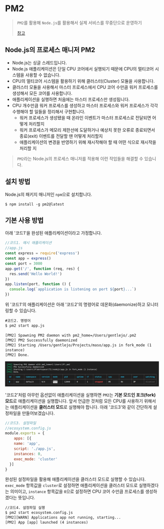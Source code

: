 # PM2

> `PM2`를 활용해 `Node.js`를 활용해서 실제 서비스를 무중단으로 운영하기
>
> [참고](https://engineering.linecorp.com/ko/blog/pm2-nodejs/)

## Node.js의 프로세스 매니저 PM2

- Node.js는 싱글 스레드입니다.
- Node.js 애플리케이션은 단일 CPU 코어에서 실행되기 때문에 CPU의 멀티코어 시스템을 사용할 수 없습니다.
- CPU의 멀티코어 시스템을 활용하기 위해 클러스터(Cluster) 모듈을 사용합니다.
- 클러스터 모듈을 사용해서 마스터 프로세스에서 CPU 코어 수만큼 워커 프로세스를 생성해서 모든 코어를 사용합니다.
- 애플리케이션을 실행하면 처음에는 마스터 프로세스만 생성됩니다.
- CPU 개수만큼 워커 프로세스를 생성하고 마스터 프로세스와 워커 프로세스가 각각 수행해야 할 일들을 정리해서 구현합니다.
  - 워커 프로세스가 생성됐을 때 온라인 이벤트가 마스터 프로세스로 전달되면 어떻게 처리할지
  - 워커 프로세스가 메모리 제한선에 도달하거나 예상치 못한 오류로 종료되면서 종료(exit) 이벤트를 전달할 땐 어떻게 처리할지
  - 애플리케이션의 변경을 반영하기 위해 재시작해야 할 때 어떤 식으로 재시작을 처리할 지

> `PM2`라는 Node.js의 프로세스 매니저를 적용해 이런 작업들을 해결할 수 있습니다.



## 설치 방법

Node.js의 패키지 매니저인 `npm`으로 설치합니다.

```shell
$ npm install -g pm2@latest
```



## 기본 사용 방법

아래 '코드1'을 완성된 애플리케이션이라고 가정합니다.

```javascript
//코드1. 예시 애플리케이션
//app.js
const express = require('express')
const app = express()
const port = 3000
app.get('/', function (req, res) { 
  res.send('Hello World!')
})
app.listen(port, function () {
  console.log(`application is listening on port ${port}...`)
})
```

위 '코드1'의 애플리케이션은 아래 '코드2'의 명령어로 데몬화(daemonize)하고 모니터링할 수 있습니다.

```shell
#코드2. 명령어
$ pm2 start app.js

[PM2] Spawning PM2 daemon with pm2_home=/Users/gentlejo/.pm2
[PM2] PM2 Successfully daemonized
[PM2] Starting /Users/gentlejo/Projects/maso/app.js in fork_mode (1 instance)
[PM2] Done.
```

<img src="assets/pm2_start.png" alt="result for pm2 start app.js" />

'코드2'처럼 아무런 옵션없이 애플리케이션을 실행하면 `PM2`는 **기본 모드인 포크(fork) 모드**로 애플리케이션을 실행합니다. 앞서 언급한 것처럼 모든 CPU를 사용하기 위해서는 애플리케이션을 **클러스터 모드**로 실행해야 합니다. 아래 '코드3'와 같이 간단하게 설정파일을 만들어보겠습니다.

```javascript
//코드3. 설정파일
//ecosystem.config.js
module.exports = {
  	apps: [{
  	name: 'app',
  	script: './app.js',
  	instances: 0,
  	exec_mode: 'cluster'
  }]
}
```

완성된 설정파일을 활용해 애플리케이션을 클러스터 모드로 실행할 수 있습니다. `exec_mode` 항목값을 `cluster`로 설정하면 애플리케이션을 클러스터 모드로 실행하겠다는 의미이고, `instance` 항목값을 `0`으로 설정하면 CPU 코어 수만큼 프로세스를 생성하겠다는 뜻입니다.

```shell
//코드4. 설정파일 실행
$ pm2 start ecosystem.config.js
[PM2][WARN] Applications app not running, starting...
[PM2] App [app] launched (4 instances)
```


